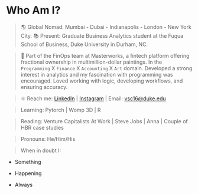 # Who Am I?
> 🌎 Global Nomad. Mumbai - Dubai - Indianapolis - London - New York City.
  📚 Present: Graduate Business Analytics student at the Fuqua School of Business, Duke University in Durham, NC.

> 🎨 Part of the FinOps team at Masterworks, a fintech platform offering fractional ownership in multimillion-dollar paintings. In the `Programming` X `Finance` X `Accounting` X `Art` domain. Developed a strong interest in analytics and my fascination with programming was encouraged. Loved working with logic, developing workflows, and ensuring accuracy.

> ⚛ Reach me: [LinkedIn](https://www.linkedin.com/in/vardhanchulani/) | [Instagram](https://www.instagram.com/vardhan.chulani/) | Email: vsc16@duke.edu

> Learning: Pytorch | Womp 3D | R

> Reading: Venture Capitalists At Work | Steve Jobs | Anna | Couple of HBR case studies

> Pronouns: He/Him/His

> When in doubt I:
- Something
* Happening
+ Always 


